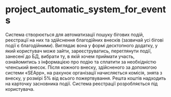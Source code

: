 # project_automatic_system_for_events

Система створюється для автоматизації пошуку бігових подій, реєстрації на них та здійснення благодійних внесків (зазвичай усі бігові події є благодійними). Виглядає вона у формі десктопного додатку, у який
користувач може зайти, зареєструватись, переглянути події, занесенї до БД,
вибрати ту, в якій хочем приймати участь, ознайомитись з інформацією про подію та сплатити за необхідністю членський внесок. Після кожного
внеску, здійсненого за допомогою системи «SEApp», на рахунок організації
начисляється комісія, знята з внеску, у розмірі 5% від всього
пожертвування. Решта коштів надходить на карточку засновника події. Система реєстрації розробляється під користувача.

